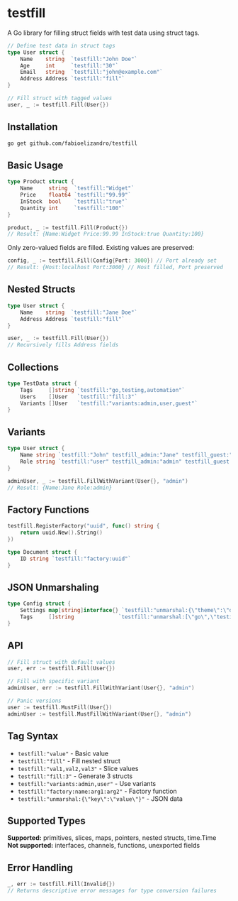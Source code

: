 # testfill

A Go library for filling struct fields with test data using struct tags.

```go
// Define test data in struct tags
type User struct {
    Name    string  `testfill:"John Doe"`
    Age     int     `testfill:"30"`
    Email   string  `testfill:"john@example.com"`
    Address Address `testfill:"fill"`
}

// Fill struct with tagged values
user, _ := testfill.Fill(User{})
```

## Installation

```bash
go get github.com/fabioelizandro/testfill
```

## Basic Usage

```go
type Product struct {
    Name     string  `testfill:"Widget"`
    Price    float64 `testfill:"99.99"`
    InStock  bool    `testfill:"true"`
    Quantity int     `testfill:"100"`
}

product, _ := testfill.Fill(Product{})
// Result: {Name:Widget Price:99.99 InStock:true Quantity:100}
```

Only zero-valued fields are filled. Existing values are preserved:

```go
config, _ := testfill.Fill(Config{Port: 3000}) // Port already set
// Result: {Host:localhost Port:3000} // Host filled, Port preserved
```

## Nested Structs

```go
type User struct {
    Name    string  `testfill:"Jane Doe"`
    Address Address `testfill:"fill"`
}

user, _ := testfill.Fill(User{})
// Recursively fills Address fields
```

## Collections

```go
type TestData struct {
    Tags     []string `testfill:"go,testing,automation"`
    Users    []User   `testfill:"fill:3"`
    Variants []User   `testfill:"variants:admin,user,guest"`
}
```

## Variants

```go
type User struct {
    Name string `testfill:"John" testfill_admin:"Jane" testfill_guest:"Bob"`
    Role string `testfill:"user" testfill_admin:"admin" testfill_guest:"guest"`
}

adminUser, _ := testfill.FillWithVariant(User{}, "admin")
// Result: {Name:Jane Role:admin}
```

## Factory Functions

```go
testfill.RegisterFactory("uuid", func() string {
    return uuid.New().String()
})

type Document struct {
    ID string `testfill:"factory:uuid"`
}
```

## JSON Unmarshaling

```go
type Config struct {
    Settings map[string]interface{} `testfill:"unmarshal:{\"theme\":\"dark\"}"`
    Tags     []string              `testfill:"unmarshal:[\"go\",\"testing\"]"`
}
```

## API

```go
// Fill struct with default values
user, err := testfill.Fill(User{})

// Fill with specific variant
adminUser, err := testfill.FillWithVariant(User{}, "admin")

// Panic versions
user := testfill.MustFill(User{})
adminUser := testfill.MustFillWithVariant(User{}, "admin")
```

## Tag Syntax

- `testfill:"value"` - Basic value
- `testfill:"fill"` - Fill nested struct
- `testfill:"val1,val2,val3"` - Slice values  
- `testfill:"fill:3"` - Generate 3 structs
- `testfill:"variants:admin,user"` - Use variants
- `testfill:"factory:name:arg1:arg2"` - Factory function
- `testfill:"unmarshal:{\"key\":\"value\"}"` - JSON data

## Supported Types

**Supported:** primitives, slices, maps, pointers, nested structs, time.Time  
**Not supported:** interfaces, channels, functions, unexported fields

## Error Handling

```go
_, err := testfill.Fill(Invalid{})
// Returns descriptive error messages for type conversion failures
```
